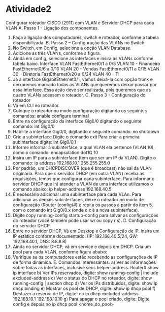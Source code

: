 # Atividade2
Configurar roteador CISCO (2911) com VLAN e Servidor DHCP para cada VLAN
A. Passo 1 - Ligação dos componentes.
1. Faça a ligação dos computadores, switch e roteador, conforme a tabela disponibilizada.
B. Passo 2 – Configuração das VLANs no Switch
2. No Switch, em Config, selecione a opção VLAN Database.
3. Adicione as três VLANs, conforme a figura.
4. Ainda em config, selecione as interfaces e insira as VLANs conforme tabela baixo.
Interface
VLAN
FastEthernet0/1 a 0/5
VLAN 10 - Financeiro
FastEthernet0/6 a 0/10
VLAN 20 - Vendas
FastEthernet0/11 a 0/15
VLAN 30 – Diretoria
FastEthernet0/20 a 0/24
VLAN 40 – TI
5. Já a interface GigabitEthernet0/1, vamos deixá-la com opção trunk e deixaremos marcado todas as VLANs que queremos deixar passar por essa interface. Essa ação deve ser realizada, pois queremos que as quatro VLANs acessem o roteador.
C. Passo 3 - Configuração do roteador
1. Vá em CLI no roteador.
2. Coloque o roteador no modo configuração digitando os seguintes comandos:
enable
configure terminal
3. Entre na configuração da interface Gig0/0 digitando o seguinte comando:
int Gig0/0
4. Habilite a interface Gig0/0, digitando o seguinte comando:
no shutdown
5. Crie a subinterface
Digite o comando exit
Para criar a primeira subinterface digite:
int Gig0/0.1
6. Informe informar à subinterface, a qual VLAN ela pertence (VLAN 10), como o comando:
encapsulation dot1Q 10
7. Insira um IP para a subinterface (tem que ser um IP da VLAN). Digite o comando:
ip address 192.168.10.1 255.255.255.0
8. Por padrão, um DHCPDISCOVER (que é broadcast) não sai da VLAN originária. Para que o servidor DHCP (em outra VLAN) receba as requisições, temos que configurar cada subinterface. Para informar o servidor DHCP que irá atender a VLAN de uma interface utilizamos o comando abaixo:
ip helper-address 192.168.40.5
9. É necessário adicionar uma subinterface para cada VLAn. Para adicionar as demais subinterfaces, deixe o roteador no modo de configuração (Router (config)#) e repita os passos a partir do item 5, com o comando int Gig0/0.x (onde o x é a nova subinterface).
10. Digite copy running-config startup-config para salvar as configurações do roteador (você também pode usar wr ou copy r s).
D. Configuração do servidor DHCP
1. Entre no servidor DHCP, Vá em Desktop e Configuração de IP. Insira um IP estático conforme documentado. (IP: 192.168.40.5/24, GW: 192.168.40.1, DNS: 8.8.8.8)
2. Ainda no servidor DHCP, vá em service e depois em DHCP. Cria um pool para cada VLAN, conforme figura abaixo:
3. Verifique se os computadores estão recebendo as configurações de IP de forma dinâmica.
E. Comandos interessantes.
a) Ver as informações sobre todas as interfaces, inclusive seus helper-address.
Router# show ip interface
b) Ver IPs reservados, digite:
show running-config | include excluded-address
c) Ver o status do DHCP no roteador, digite:
show running-config | section dhcp
d) Ver os IPs distribuídos, digite:
show ip dhcp binding
e) Mostrar os pool de DHCP, digite:
show ip dhcp pool
f) Desfazer a reserva de IP, digite:
no ip dhcp excluded-address 192.168.10.1 192.168.10.10
g) Para apagar o pool criado, digite:
Digite config e depois
no ip dhcp pool <nome_do_pool>
